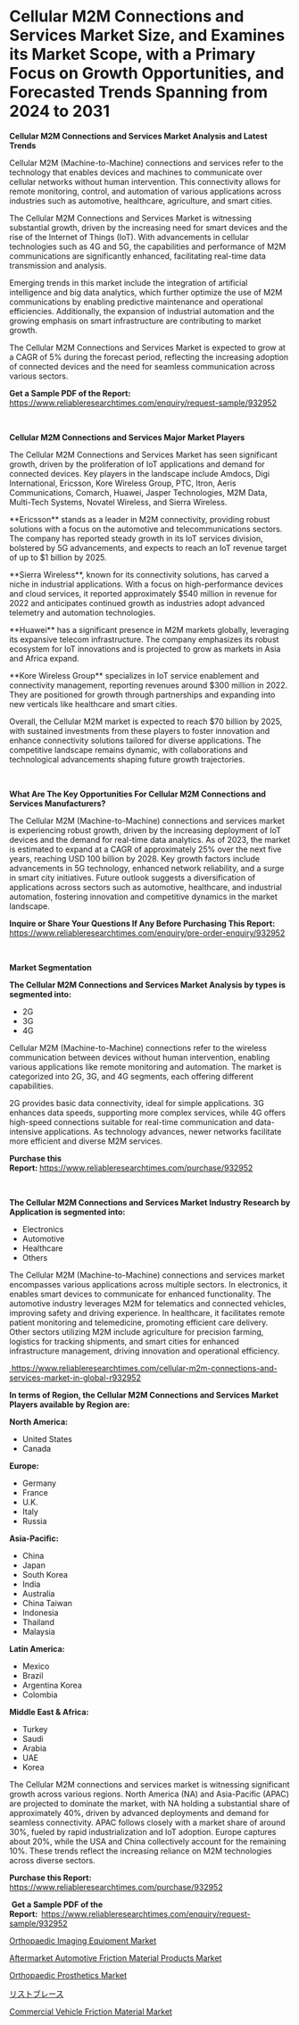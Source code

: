 <p><h1>Cellular M2M Connections and Services Market Size, and Examines its Market Scope, with a Primary Focus on Growth Opportunities, and Forecasted Trends Spanning from 2024 to 2031</h1></p><p><strong>Cellular M2M Connections and Services Market Analysis and Latest Trends</strong></p>
<p><p>Cellular M2M (Machine-to-Machine) connections and services refer to the technology that enables devices and machines to communicate over cellular networks without human intervention. This connectivity allows for remote monitoring, control, and automation of various applications across industries such as automotive, healthcare, agriculture, and smart cities.</p><p>The Cellular M2M Connections and Services Market is witnessing substantial growth, driven by the increasing need for smart devices and the rise of the Internet of Things (IoT). With advancements in cellular technologies such as 4G and 5G, the capabilities and performance of M2M communications are significantly enhanced, facilitating real-time data transmission and analysis. </p><p>Emerging trends in this market include the integration of artificial intelligence and big data analytics, which further optimize the use of M2M communications by enabling predictive maintenance and operational efficiencies. Additionally, the expansion of industrial automation and the growing emphasis on smart infrastructure are contributing to market growth. </p><p>The Cellular M2M Connections and Services Market is expected to grow at a CAGR of 5% during the forecast period, reflecting the increasing adoption of connected devices and the need for seamless communication across various sectors.</p></p>
<p><strong>Get a Sample PDF of the Report:&nbsp;</strong> <a href="https://www.reliableresearchtimes.com/enquiry/request-sample/932952">https://www.reliableresearchtimes.com/enquiry/request-sample/932952</a></p>
<p>&nbsp;</p>
<p><strong>Cellular M2M Connections and Services Major Market Players</strong></p>
<p><p>The Cellular M2M Connections and Services Market has seen significant growth, driven by the proliferation of IoT applications and demand for connected devices. Key players in the landscape include Amdocs, Digi International, Ericsson, Kore Wireless Group, PTC, Itron, Aeris Communications, Comarch, Huawei, Jasper Technologies, M2M Data, Multi-Tech Systems, Novatel Wireless, and Sierra Wireless.</p><p>**Ericsson** stands as a leader in M2M connectivity, providing robust solutions with a focus on the automotive and telecommunications sectors. The company has reported steady growth in its IoT services division, bolstered by 5G advancements, and expects to reach an IoT revenue target of up to $1 billion by 2025.</p><p>**Sierra Wireless**, known for its connectivity solutions, has carved a niche in industrial applications. With a focus on high-performance devices and cloud services, it reported approximately $540 million in revenue for 2022 and anticipates continued growth as industries adopt advanced telemetry and automation technologies.</p><p>**Huawei** has a significant presence in M2M markets globally, leveraging its expansive telecom infrastructure. The company emphasizes its robust ecosystem for IoT innovations and is projected to grow as markets in Asia and Africa expand.</p><p>**Kore Wireless Group** specializes in IoT service enablement and connectivity management, reporting revenues around $300 million in 2022. They are positioned for growth through partnerships and expanding into new verticals like healthcare and smart cities.</p><p>Overall, the Cellular M2M market is expected to reach $70 billion by 2025, with sustained investments from these players to foster innovation and enhance connectivity solutions tailored for diverse applications. The competitive landscape remains dynamic, with collaborations and technological advancements shaping future growth trajectories.</p></p>
<p>&nbsp;</p>
<p><strong>What Are The Key Opportunities For Cellular M2M Connections and Services Manufacturers?</strong></p>
<p><p>The Cellular M2M (Machine-to-Machine) connections and services market is experiencing robust growth, driven by the increasing deployment of IoT devices and the demand for real-time data analytics. As of 2023, the market is estimated to expand at a CAGR of approximately 25% over the next five years, reaching USD 100 billion by 2028. Key growth factors include advancements in 5G technology, enhanced network reliability, and a surge in smart city initiatives. Future outlook suggests a diversification of applications across sectors such as automotive, healthcare, and industrial automation, fostering innovation and competitive dynamics in the market landscape.</p></p>
<p><strong>Inquire or Share Your Questions If Any Before Purchasing This Report:</strong> <a href="https://www.reliableresearchtimes.com/enquiry/pre-order-enquiry/932952">https://www.reliableresearchtimes.com/enquiry/pre-order-enquiry/932952</a></p>
<p>&nbsp;</p>
<p><strong>Market Segmentation</strong></p>
<p><strong>The Cellular M2M Connections and Services Market Analysis by types is segmented into:</strong></p>
<p><ul><li>2G</li><li>3G</li><li>4G</li></ul></p>
<p><p>Cellular M2M (Machine-to-Machine) connections refer to the wireless communication between devices without human intervention, enabling various applications like remote monitoring and automation. The market is categorized into 2G, 3G, and 4G segments, each offering different capabilities. </p><p>2G provides basic data connectivity, ideal for simple applications. 3G enhances data speeds, supporting more complex services, while 4G offers high-speed connections suitable for real-time communication and data-intensive applications. As technology advances, newer networks facilitate more efficient and diverse M2M services.</p></p>
<p><strong>Purchase this Report:&nbsp;</strong><a href="https://www.reliableresearchtimes.com/purchase/932952">https://www.reliableresearchtimes.com/purchase/932952</a></p>
<p>&nbsp;</p>
<p><strong>The Cellular M2M Connections and Services Market Industry Research by Application is segmented into:</strong></p>
<p><ul><li>Electronics</li><li>Automotive</li><li>Healthcare</li><li>Others</li></ul></p>
<p><p>The Cellular M2M (Machine-to-Machine) connections and services market encompasses various applications across multiple sectors. In electronics, it enables smart devices to communicate for enhanced functionality. The automotive industry leverages M2M for telematics and connected vehicles, improving safety and driving experience. In healthcare, it facilitates remote patient monitoring and telemedicine, promoting efficient care delivery. Other sectors utilizing M2M include agriculture for precision farming, logistics for tracking shipments, and smart cities for enhanced infrastructure management, driving innovation and operational efficiency.</p></p>
<p><a href="https://www.reliableresearchtimes.com/cellular-m2m-connections-and-services-market-in-global-r932952">&nbsp;https://www.reliableresearchtimes.com/cellular-m2m-connections-and-services-market-in-global-r932952</a></p>
<p><strong>In terms of Region, the Cellular M2M Connections and Services Market Players available by Region are:</strong></p>
<p>
    <p> <strong> North America: </strong>
        <ul>
            <li>United States</li>
            <li>Canada</li>
        </ul>
        </p> 
    <p> <strong> Europe: </strong>
        <ul>
            <li>Germany</li>
            <li>France</li>
            <li>U.K.</li>
            <li>Italy</li>
            <li>Russia</li>
        </ul>
        </p> 
    <p> <strong> Asia-Pacific: </strong>
        <ul>
            <li>China</li>
            <li>Japan</li>
            <li>South Korea</li>
            <li>India</li>
            <li>Australia</li>
            <li>China Taiwan</li>
            <li>Indonesia</li>
            <li>Thailand</li>
            <li>Malaysia</li>
        </ul>
        </p> 
    <p> <strong> Latin America: </strong>
        <ul>
            <li>Mexico</li>
            <li>Brazil</li>
            <li>Argentina Korea</li>
            <li>Colombia</li>
        </ul>
        </p> 
    <p> <strong> Middle East & Africa: </strong>
        <ul>
            <li>Turkey</li>
            <li>Saudi</li>
            <li>Arabia</li>
            <li>UAE</li>
            <li>Korea</li>
        </ul>
    </p>
    </p>
<p><p>The Cellular M2M connections and services market is witnessing significant growth across various regions. North America (NA) and Asia-Pacific (APAC) are projected to dominate the market, with NA holding a substantial share of approximately 40%, driven by advanced deployments and demand for seamless connectivity. APAC follows closely with a market share of around 30%, fueled by rapid industrialization and IoT adoption. Europe captures about 20%, while the USA and China collectively account for the remaining 10%. These trends reflect the increasing reliance on M2M technologies across diverse sectors.</p></p>
<p><strong>Purchase this Report: </strong><a href="https://www.reliableresearchtimes.com/purchase/932952">https://www.reliableresearchtimes.com/purchase/932952</a></p>
<p>&nbsp;<strong>Get a Sample PDF of the Report:&nbsp;&nbsp;</strong><a href="https://www.reliableresearchtimes.com/enquiry/request-sample/932952">https://www.reliableresearchtimes.com/enquiry/request-sample/932952</a></p>
<p><strong></strong></p>
<p><p><a href="https://www.linkedin.com/pulse/orthopaedic-imaging-equipment-market-research-report-3z4be?trackingId=rmCqW%2BkwRc6wVBK9hQQLBw%3D%3D">Orthopaedic Imaging Equipment Market</a></p><p><a href="https://issuu.com/reportprime-2/docs/aftermarket-automotive-friction-mat_09a258ed8081f0">Aftermarket Automotive Friction Material Products Market</a></p><p><a href="https://www.linkedin.com/pulse/what-growth-drivers-orthopaedic-prosthetics-market-comprehensive-vmktc?trackingId=GCi8HbyXQoGxkEvFycyNHQ%3D%3D">Orthopaedic Prosthetics Market</a></p><p><a href="https://medium.com/@fsde4w/wrist-braces-market-%E3%81%AE%E3%82%B0%E3%83%AD%E3%83%BC%E3%83%90%E3%83%AB%E5%B8%82%E5%A0%B4%E6%A6%82%E8%A6%81%E3%81%AF-%E4%B8%96%E7%95%8C%E3%81%8A%E3%82%88%E3%81%B3%E4%B8%BB%E8%A6%81%E5%B8%82%E5%A0%B4%E3%81%AB%E3%81%8A%E3%81%91%E3%82%8B%E6%A5%AD%E7%95%8C%E3%81%AB%E5%BD%B1%E9%9F%BF%E3%82%92%E4%B8%8E%E3%81%88%E3%82%8B%E4%B8%BB%E8%A6%81%E3%81%AA%E3%83%88%E3%83%AC%E3%83%B3%E3%83%89%E3%81%AB%E3%81%A4%E3%81%84%E3%81%A6-%E7%8B%AC%E8%87%AA%E3%81%AE%E8%A6%96%E7%82%B9%E3%82%92%E6%8F%90%E4%BE%9B%E3%81%97%E3%81%BE%E3%81%99-d36be994e501">リストブレース</a></p><p><a href="https://issuu.com/reportprime-2/docs/commercial-vehicle-friction-materia_b4aa0ecfdcd91a">Commercial Vehicle Friction Material Market</a></p></p>